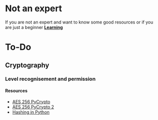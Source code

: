 Not an expert
=============
If you are not an expert and want to know some good resources or if you are just a beginner [**Learning**](learn.md)

To-Do
=====
Cryptography
------------
### Level recognisement and permission
#### Resources
* [AES 256 PyCrypto](http://stackoverflow.com/questions/12524994/encrypt-decrypt-using-pycrypto-aes-256)
* [AES 256 PyCrypto 2](http://stackoverflow.com/questions/22058048/hashing-a-file-in-python)
* [Hashing in Python](http://stackoverflow.com/questions/22058048/hashing-a-file-in-python)